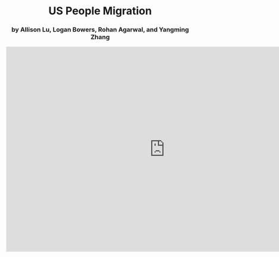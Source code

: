 <h1 style="text-align: center;">US People Migration</h1>
<h3 style="text-align: center;"> by Allison Lu, Logan Bowers, Rohan Agarwal, and Yangming Zhang</h3>


<iframe seamless frameborder="0" src="https://public.tableau.com/shared/QTSPGKXBM?:embed=yes&display_count=n&:origin=viz_share_link&:showVizHome=no" width = '850' height = '550' scrolling='yes' ></iframe>

